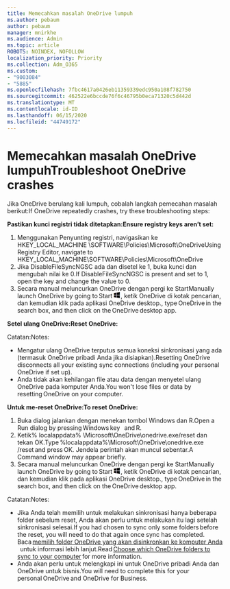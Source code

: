 ```yaml
---
title: Memecahkan masalah OneDrive lumpuh
ms.author: pebaum
author: pebaum
manager: mnirkhe
ms.audience: Admin
ms.topic: article
ROBOTS: NOINDEX, NOFOLLOW
localization_priority: Priority
ms.collection: Adm_O365
ms.custom:
- "9003084"
- "5885"
ms.openlocfilehash: 7fbc4617a0426eb11359339edc950a108f782750
ms.sourcegitcommit: 462522e6bccde76f6c46795b0eca71320c5d442d
ms.translationtype: MT
ms.contentlocale: id-ID
ms.lasthandoff: 06/15/2020
ms.locfileid: "44749172"
---
```

# <a name="troubleshoot-onedrive-crashes"></a><span data-ttu-id="2400e-102">Memecahkan masalah OneDrive lumpuh</span><span class="sxs-lookup"><span data-stu-id="2400e-102">Troubleshoot OneDrive crashes</span></span>

<span data-ttu-id="2400e-103">Jika OneDrive berulang kali lumpuh, cobalah langkah pemecahan masalah berikut:</span><span class="sxs-lookup"><span data-stu-id="2400e-103">If OneDrive repeatedly crashes, try these troubleshooting steps:</span></span>

<span data-ttu-id="2400e-104">**Pastikan kunci registri tidak ditetapkan:**</span><span class="sxs-lookup"><span data-stu-id="2400e-104">**Ensure registry keys aren’t set:**</span></span>

1. <span data-ttu-id="2400e-105">Menggunakan Penyunting registri, navigasikan ke HKEY_LOCAL_MACHINE \SOFTWARE\Policies\Microsoft\OneDrive</span><span class="sxs-lookup"><span data-stu-id="2400e-105">Using Registry Editor, navigate to HKEY_LOCAL_MACHINE\SOFTWARE\Policies\Microsoft\OneDrive</span></span>
2. <span data-ttu-id="2400e-106">Jika DisableFileSyncNGSC ada dan disetel ke 1, buka kunci dan mengubah nilai ke 0.</span><span class="sxs-lookup"><span data-stu-id="2400e-106">If DisableFileSyncNGSC is present and set to 1, open the key and change the value to 0.</span></span>
3. <span data-ttu-id="2400e-107">Secara manual meluncurkan OneDrive dengan pergi ke Start</span><span class="sxs-lookup"><span data-stu-id="2400e-107">Manually launch OneDrive by going to Start</span></span> ![Tekan tombol Windows](data:image/png;base64,iVBORw0KGgoAAAANSUhEUgAAABEAAAAOCAYAAADJ7fe0AAAAAXNSR0IArs4c6QAAAARnQU1BAACxjwv8YQUAAAAJcEhZcwAADsQAAA7EAZUrDhsAAADxSURBVDhPY/wPBAx4wR+Gd6/fM7x9/ZTh9ZuXDGdPnWE4tH0rw/UHDxlaVp9kCDCSYWABKfv35wfD+/cfGV4+fcLw5uVjhlOXzzFsX/qWYebmZAZPWWOGO2DD8ACQS9Y3e4Bcg4Y9/t94fPa/CoY4Aq8/+xik/T8TkEMxGDyGgANWwSqeobvbGSyAADIM3BwCDKXd3QyfoCLoQEGAA0xTxSWjsYMJwLHjkruU4UXSJ4YnT54x3Dh/luHmjfMMmw9wMjCDlRAGBDPgjy8fGT5//8rw9P4Thge3zzNcvXmDYevmfQzXb1xlmH/0ATADyjAAAKdWkD3ZSwNeAAAAAElFTkSuQmCC)<span data-ttu-id="2400e-109">, ketik OneDrive di kotak pencarian, dan kemudian klik pada aplikasi OneDrive desktop.</span><span class="sxs-lookup"><span data-stu-id="2400e-109">, type OneDrive in the search box, and then click on the OneDrive desktop app.</span></span>

<span data-ttu-id="2400e-110">**Setel ulang OneDrive:**</span><span class="sxs-lookup"><span data-stu-id="2400e-110">**Reset OneDrive:**</span></span>

<span data-ttu-id="2400e-111">Catatan:</span><span class="sxs-lookup"><span data-stu-id="2400e-111">Notes:</span></span>

- <span data-ttu-id="2400e-112">Mengatur ulang OneDrive terputus semua koneksi sinkronisasi yang ada (termasuk OneDrive pribadi Anda jika disiapkan).</span><span class="sxs-lookup"><span data-stu-id="2400e-112">Resetting OneDrive disconnects all your existing sync connections (including your personal OneDrive if set up).</span></span>
- <span data-ttu-id="2400e-113">Anda tidak akan kehilangan file atau data dengan menyetel ulang OneDrive pada komputer Anda.</span><span class="sxs-lookup"><span data-stu-id="2400e-113">You won't lose files or data by resetting OneDrive on your computer.</span></span>

<span data-ttu-id="2400e-114">**Untuk me-reset OneDrive:**</span><span class="sxs-lookup"><span data-stu-id="2400e-114">**To reset OneDrive:**</span></span>

1. <span data-ttu-id="2400e-115">Buka dialog jalankan dengan menekan tombol Windows dan R.</span><span class="sxs-lookup"><span data-stu-id="2400e-115">Open a Run dialog by pressing Windows key    and R.</span></span>
2. <span data-ttu-id="2400e-116">Ketik% localappdata% \Microsoft\OneDrive\onedrive.exe/reset dan tekan OK.</span><span class="sxs-lookup"><span data-stu-id="2400e-116">Type %localappdata%\Microsoft\OneDrive\onedrive.exe /reset and press OK.</span></span> <span data-ttu-id="2400e-117">Jendela perintah akan muncul sebentar.</span><span class="sxs-lookup"><span data-stu-id="2400e-117">A Command window may appear briefly.</span></span>
3. <span data-ttu-id="2400e-118">Secara manual meluncurkan OneDrive dengan pergi ke Start</span><span class="sxs-lookup"><span data-stu-id="2400e-118">Manually launch OneDrive by going to Start</span></span> ![Tekan tombol Windows](data:image/png;base64,iVBORw0KGgoAAAANSUhEUgAAABEAAAAOCAYAAADJ7fe0AAAAAXNSR0IArs4c6QAAAARnQU1BAACxjwv8YQUAAAAJcEhZcwAADsQAAA7EAZUrDhsAAADxSURBVDhPY/wPBAx4wR+Gd6/fM7x9/ZTh9ZuXDGdPnWE4tH0rw/UHDxlaVp9kCDCSYWABKfv35wfD+/cfGV4+fcLw5uVjhlOXzzFsX/qWYebmZAZPWWOGO2DD8ACQS9Y3e4Bcg4Y9/t94fPa/CoY4Aq8/+xik/T8TkEMxGDyGgANWwSqeobvbGSyAADIM3BwCDKXd3QyfoCLoQEGAA0xTxSWjsYMJwLHjkruU4UXSJ4YnT54x3Dh/luHmjfMMmw9wMjCDlRAGBDPgjy8fGT5//8rw9P4Thge3zzNcvXmDYevmfQzXb1xlmH/0ATADyjAAAKdWkD3ZSwNeAAAAAElFTkSuQmCC)<span data-ttu-id="2400e-120">, ketik OneDrive di kotak pencarian, dan kemudian klik pada aplikasi OneDrive desktop.</span><span class="sxs-lookup"><span data-stu-id="2400e-120">, type OneDrive in the search box, and then click on the OneDrive desktop app.</span></span>

<span data-ttu-id="2400e-121">Catatan:</span><span class="sxs-lookup"><span data-stu-id="2400e-121">Notes:</span></span>

- <span data-ttu-id="2400e-122">Jika Anda telah memilih untuk melakukan sinkronisasi hanya beberapa folder sebelum reset, Anda akan perlu untuk melakukan itu lagi setelah sinkronisasi selesai.</span><span class="sxs-lookup"><span data-stu-id="2400e-122">If you had chosen to sync only some folders before the reset, you will need to do that again once sync has completed.</span></span> <span data-ttu-id="2400e-123">Baca [memilih folder OneDrive yang akan disinkronkan ke komputer Anda](https://support.office.com/article/98b8b011-8b94-419b-aa95-a14ff2415e85)   untuk informasi lebih lanjut.</span><span class="sxs-lookup"><span data-stu-id="2400e-123">Read [Choose which OneDrive folders to sync to your computer](https://support.office.com/article/98b8b011-8b94-419b-aa95-a14ff2415e85) for more information.</span></span>
- <span data-ttu-id="2400e-124">Anda akan perlu untuk melengkapi ini untuk OneDrive pribadi Anda dan OneDrive untuk bisnis.</span><span class="sxs-lookup"><span data-stu-id="2400e-124">You will need to complete this for your personal OneDrive and OneDrive for Business.</span></span>